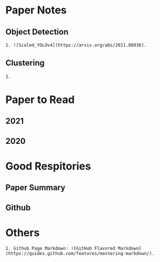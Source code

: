 # Paper Notes
## Object Detection
    1. ![Scaled_YOLOv4](https://arxiv.org/abs/2011.08036).

## Clustering
    1. 

# Paper to Read
## 2021
## 2020

# Good Respitories
## Paper Summary
## Github

# Others
    1. Github Page Markdown: ![GitHub Flavored Markdown](https://guides.github.com/features/mastering-markdown/).
